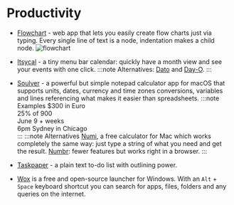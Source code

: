 # Productivity

- [Flowchart](https://flowchart.fun/) - web app that lets you easily create flow charts just via typing. Every single line of text is a node, indentation makes a child node. 
![flowchart](/img/flowchart.png "Flowchart demo")

- [Itsycal](https://www.mowglii.com/itsycal/) - a tiny menu bar calendar: quickly have a month view and see your events with one click.
  :::note Alternatives: [Dato](https://sindresorhus.com/dato) and [Day-O](https://shauninman.com/archive/2020/04/08/day_o_mac_menu_bar_clock_for_catalina).
  :::

- [Soulver](https://soulver.app/) - a powerful but simple notepad calculator app for macOS that supports units, dates, currency and time zones conversions, variables and lines referencing what makes it easier than spreadsheets.
  :::note Examples
  $300 in Euro  
  25% of 900  
  June 9 + weeks  
  6pm Sydney in Chicago  
  :::
  :::note Alternatives
  [Numi](https://numi.app/), a free calculator for Mac which works completely the same way: just type a string of what you need and get the result.
  [Numbr](https://numbr.dev/): fewer features but works right in a browser.
  :::

- [Taskpaper](https://www.taskpaper.com/) - a plain text to-do list with outlining power.

- [Wox](http://www.wox.one/) is a free and open-source launcher for Windows. With an `Alt` + `Space` keyboard shortcut you can search for apps, files, folders and any queries on the internet.
